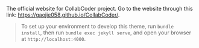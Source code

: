 The official website for CollabCoder project. Go to the website through this link: https://gaojie058.github.io/CollabCoder/.

> To set up your environment to develop this theme, run `bundle install`, then run `bundle exec jekyll serve`, and open your browser at `http://localhost:4000`.
